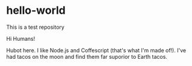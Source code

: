 # hello-world
This is a test repository

Hi Humans!

Hubot here. I like Node.js and Coffescript (that's what I'm made of!).
I've had tacos on the moon and find them far suporior to Earth tacos.

